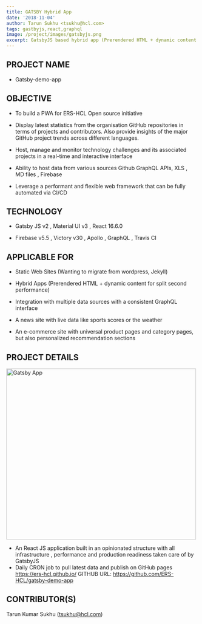 ```yaml
---
title: GATSBY Hybrid App
date: '2018-11-04'
author: Tarun Sukhu <tsukhu@hcl.com>
tags: gastbyjs,react,graphql
image: /project/images/gatsbyjs.png
excerpt: GatsbyJS based hybrid app (Prerendered HTML + dynamic content for split second performance). This is based on GatsbyJS,github APIs, Firebase , Material-UI , React 16, Victory Charts
---
```

## PROJECT NAME

- Gatsby-demo-app

## OBJECTIVE

- To build a PWA for ERS-HCL Open source initiative

- Display latest statistics from the organisation GitHub repositories in terms of projects and contributors. Also provide insights of the major GitHub project trends across different languages.

- Host, manage and monitor technology challenges and its associated projects in a real-time and interactive interface

- Ability to host data from various sources Github GraphQL APIs, XLS , MD files , Firebase

- Leverage a performant and flexible web framework that can be fully automated via CI/CD

## TECHNOLOGY

- Gatsby JS v2 , Material UI v3 , React 16.6.0

- Firebase v5.5 , Victory v30 , Apollo , GraphQL , Travis CI

## APPLICABLE FOR

- Static Web Sites (Wanting to migrate from wordpress, Jekyll)

- Hybrid Apps (Prerendered HTML + dynamic content for split second performance)

- Integration with multiple data sources with a consistent GraphQL interface

- A news site with live data like sports scores or the weather

- An e-commerce site with universal product pages and category pages, but also personalized recommendation sections

## PROJECT DETAILS

<img src="/project/images/gatsbyjs.png" alt="Gatsby App" width="500" height="450">

- An React JS application built in an opinionated structure with all infrastructure , performance and production readiness taken care of by GatsbyJS
- Daily CRON job to pull latest data and publish on GitHub pages https://ers-hcl.github.io/ GITHUB URL: https://github.com/ERS-HCL/gatsby-demo-app

## CONTRIBUTOR(S)

Tarun Kumar Sukhu (tsukhu@hcl.com)
